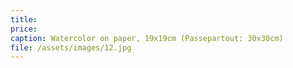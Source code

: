 ```yaml
---
title: 
price:
caption: Watercolor on paper, 19x19cm (Passepartout: 30x30cm)
file: /assets/images/12.jpg
---
```

